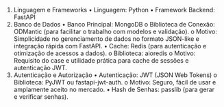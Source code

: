 1. Linguagem e Frameworks
•	Linguagem: Python
•	Framework Backend: FastAPI
2. Banco de Dados
•	Banco Principal: MongoDB
o	Biblioteca de Conexão: ODMantic (para facilitar o trabalho com modelos e validação).
o	Motivo: Simplicidade no gerenciamento de dados no formato JSON-like e integração rápida com FastAPI.
•	Cache: Redis (para autenticação e otimização de acessos a dados).
o	Biblioteca: aioredis
o	Motivo: Requisito do case e utilidade prática para cache de sessões e autenticação JWT.
3. Autenticação e Autorização
•	Autenticação: JWT (JSON Web Tokens)
o	Biblioteca: PyJWT ou fastapi-jwt-auth.
o	Motivo: Seguro, fácil de usar e amplamente aceito no mercado.
•	Hash de Senhas: passlib (para gerar e verificar senhas).